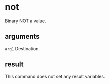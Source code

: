 # not

Binary NOT a value.

## arguments

`arg1` Destination.

## result

This command does not set any result variables.

